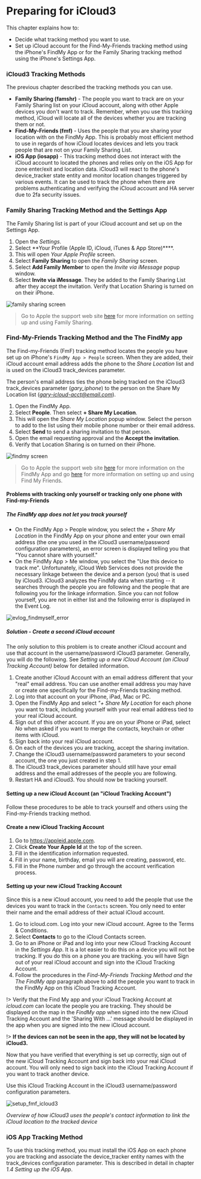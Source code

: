 # Preparing for iCloud3

This chapter explains how to:

- Decide what tracking method you want to use.
- Set up iCloud account for the Find-My-Friends tracking method using the iPhone's FindMy App or for the Family Sharing tracking method using the iPhone's Settings App.

### iCloud3 Tracking Methods

The previous chapter described the tracking methods you can use.

- **Family Sharing (famshr)** - The people you want to track are on your Family Sharing list on your iCloud account, along with other Apple devices you don't want to track. Remember, when you use this tracking method, iCloud will locate all of the devices whether you are tracking them or not.
- **Find-My-Friends (fmf)** - Uses the people that you are sharing your location with on the FindMy App. This is probably most efficient method to use in regards of how iCloud locates devices and lets you  track people that are not on your Family Sharing List.
- **iOS App (iosapp)** - This tracking method does not interact with the iCloud account to located the phones and relies only on the iOS App for zone enter/exit and location data. iCloud3 will react to the phone's device_tracker state entity and monitor location changes triggered by various events. It can be used to track the phone when there are problems authenticating and verifying the iCloud account and HA server due to 2fa security issues.

### Family Sharing Tracking Method and the Settings App

The Family Sharing list is part of your iCloud account and set up on the Settings App.

1. Open the *Settings*.
2. Select  **Your Profile (Apple ID, iCloud, iTunes & App Store)****. 
3. This will open *Your Apple Profile* screen. 
4. Select **Family Sharing** to open the *Family Sharing* screen.
5. Select **Add Family Member** to open the *Invite via iMessage* popup window.
6. Select **Invite via iMessage**. They be added to the Family Sharing List after they accept the invitation. Verify that Location Sharing is turned on on their iPhone.

![family sharing screen](../images/famshr_screen.jpg)

> Go to Apple the support web site [here](https://support.apple.com/en-us/HT201088) for more information on setting up  and using Family Sharing.

### Find-My-Friends Tracking Method and the The FindMy app

The Find-my-Friends (FmF) tracking method locates the people you have set up on iPhone's ```FindMy App > People``` screen. When they are added, their iCloud account email address adds the phone to the *Share Location* list and is used on the iCloud3 track_devices parameter. 

The person's email address ties the phone being tracked on the iCloud3 track_devices parameter (*gary_iphone*)  to the person on the Share My Location list (*gary-icloud-acct@email.com*).

1. Open the FindMy App.
2. Select **People**. Then select **+ Share My Location**.
3. This will open the *Share My Location* popup window. Select the person to add to the list using their mobile phone number or their email address.
4. Select **Send** to send a sharing invitation to that person. 
5. Open the email requesting approval and the **Accept the invitation**. 
6. Verify that Location Sharing is on turned on their iPhone.

![findmy screen](../images/findmy_screen.jpg)

> Go to Apple the support web site [here](https://support.apple.com/en-us/HT210400) for more information on the FindMy App and go [here](https://support.apple.com/en-us/HT201493) for more information on setting up and using Find My Friends.

#### Problems with tracking only yourself or tracking only one phone with Find-my-Friends

##### The FindMy app does not let you track yourself

- On the FindMy App > People window, you select the *+ Share My Location* in the FindMy App on your phone and enter your own email address (the one you used in the iCloud3 username/password configuration parameters), an error screen is displayed telling you that "You cannot share with yourself." 
- On the FindMy App > Me window, you select the "Use this device to track me". Unfortunately, iCloud Web Services does not provide the necessary linkage between the device and a person (you) that is used by iCloud3. iCloud3 analyzes the FindMy data when starting -- it searches through the people you are following and the people that are following you for the linkage information. Since you can not follow yourself, you are not in either list and the following error is displayed in the Event Log.

![evlog_findmyself_error](../images/evlog_findmyself_error.jpg)

##### Solution - Create a second iCloud account

The only solution to this problem is to create another iCloud account and use that account in the username/password iCloud3 parameter. Generally, you will do the following. See *Setting up a new iCloud Account (an iCloud Tracking Account)* below for detailed information.

1. Create another iCloud Account with an email address different that your "real" email address. You can use another email address you may have or create one specifically for the Find-my-Friends tracking method.
2. Log into that account on your iPhone, iPad, Mac or PC. 
3. Open the FindMy App and select *"+ Share My Location* for each phone you want to track, including yourself with your real email address tied to your real iCloud account.
4. Sign out of this other account. If you are on your iPhone or iPad, select *No* when asked if you want to merge the contacts, keychain or other items with iCloud. 
5. Sign back into your real iCloud account.
6. On each of the devices you are tracking, accept the sharing invitation.
7. Change the iCloud3 username/password parameters to your second account, the one you just created in step 1.
8. The iCloud3 track_devices parameter should still have your email address and the email addresses of the people you are following.
9. Restart HA and iCloud3. You should now be tracking yourself.

#### Setting up a new iCloud Account (an "iCloud Tracking Account")

Follow these procedures to be able to track yourself and others using the Find-my-Friends tracking method.

#### Create a new iCloud Tracking Account

1. Go to https://appleid.apple.com.
2. Click **Create Your Apple Id** at the top of the screen.
3. Fill in the identification information requested.
4. Fill in your name, birthday, email you will are creating, password, etc.
5. Fill in the Phone number and go through the account verification process.

#### Setting up your new iCloud Tracking Account

Since this is a new iCloud account, you need to add the people that use the devices you want to track in the `Contacts` screen. You only need to enter their name and the email address of their actual iCloud account. 

1. Go to icloud.com. Log into your new iCloud account. Agree to the Terms & Conditions.
2. Select **Contacts** to go to the iCloud Contacts screen.
4. Go to an iPhone or iPad and log into your new iCloud Tracking Account in the *Settings App*. It is a lot easier to do this on a device you will not be tracking. If you do this on a phone you are tracking. you will have Sign out of your real iCloud account and sign into the iCloud Tracking Account.
5. Follow the procedures in the *Find-My-Friends Tracking Method and the The FindMy app* paragraph above to add the people you want to track in the FindMy App on this iCloud Tracking Account.

!> Verify that the Find My app and your iCloud Tracking Account at *icloud.com* can locate the people you are tracking. They should be displayed on the map in the *FindMy app* when signed into the new iCloud Tracking Account and the 'Sharing With ...'  message should be displayed in the app when you are signed into the new iCloud account. 

!> **If the devices can not be seen in the app, they will not be located by iCloud3.**

Now that you have verified that everything is set up correctly, sign out of the new iCloud Tracking Account and sign back into your real iCloud account. You will only need to sign back into the iCloud Tracking Account if you want to track another device.

Use this iCloud Tracking Account in the iCloud3 username/password configuration parameters.




![setup_fmf_icloud3](../images/setup_fmf_icloud3.jpg)

*Overview of how iCloud3 uses the people's contact information to link the iCloud location to the tracked device*

### iOS App Tracking Method

To use this tracking method, you must install the iOS App on each phone you are tracking and associate the device_tracker entity names with the track_devices configuration parameter. This is described in detail in chapter *1.4 Setting up the iOS App*.